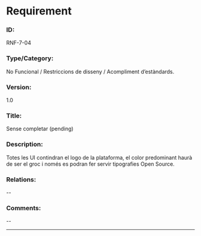# Requirement

### ID:
RNF-7-04

### Type/Category:
No Funcional / Restriccions de disseny / Acompliment d’estàndards.

### Version:
1.0

### Title:
Sense completar (pending)

### Description:
Totes les UI contindran el logo de la plataforma, el color predominant haurà de ser el groc i només es podran fer servir tipografies Open Source. 

### Relations:
--

### Comments:
--

---

